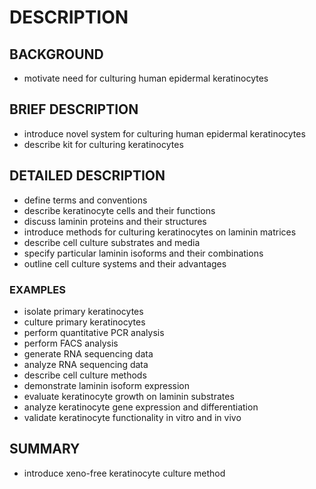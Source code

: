 # DESCRIPTION

## BACKGROUND

- motivate need for culturing human epidermal keratinocytes

## BRIEF DESCRIPTION

- introduce novel system for culturing human epidermal keratinocytes
- describe kit for culturing keratinocytes

## DETAILED DESCRIPTION

- define terms and conventions
- describe keratinocyte cells and their functions
- discuss laminin proteins and their structures
- introduce methods for culturing keratinocytes on laminin matrices
- describe cell culture substrates and media
- specify particular laminin isoforms and their combinations
- outline cell culture systems and their advantages

### EXAMPLES

- isolate primary keratinocytes
- culture primary keratinocytes
- perform quantitative PCR analysis
- perform FACS analysis
- generate RNA sequencing data
- analyze RNA sequencing data
- describe cell culture methods
- demonstrate laminin isoform expression
- evaluate keratinocyte growth on laminin substrates
- analyze keratinocyte gene expression and differentiation
- validate keratinocyte functionality in vitro and in vivo

## SUMMARY

- introduce xeno-free keratinocyte culture method

